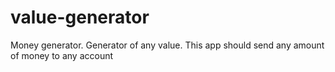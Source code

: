 # value-generator
Money generator. Generator of any value. This app should send any amount of money to any account
